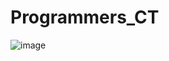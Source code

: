 # Programmers_CT
![image](https://github.com/Minseojeonn/Programmers_CT/assets/83704225/4a021b9f-fb34-4fea-a44a-7c7cac80c942)
